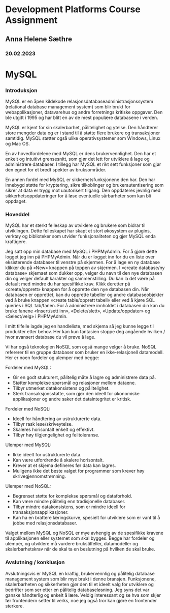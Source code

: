 # Development Platforms Course Assignment
## Anna Helene Sæthre
### 20.02.2023

# MySQL
### Introduksjon
MySQL er en åpen kildekode relasjonsdatabaseadministrasjonssystem (relational database management system) som blir brukt for webapplikasjoner, datavarehus og andre forretnings kritiske oppgaver.
Den ble utgitt i 1995 og har blitt en av de mest populære databasene i verden.

MySQL er kjent for sin skalerbarhet, pålitelighet og ytelse. Den håndterer store mengder data og er i stand til å støtte flere brukere og transaksjoner samtidig. MySQL støtter også ulike operativsystemer som Windows, Linux og Mac OS.

En av hovedfordelene med MySQL er dens brukervennlighet. Den har et enkelt og intuitivt grensesnitt, som gjør det lett for utviklere å lage og administrere databaser. I tillegg har MySQL et rikt sett funksjoner som gjør den egnet for et bredt spekter av bruksområder. 

En annen fordel med MySQL er sikkerhetsfunksjonene den har. Den har innebygd støtte for kryptering, sikre tilkoblinger og brukerautentisering som sikrer at data er trygg mot uautorisert tilgang. Den oppdateres jevnlig med sikkerhetsoppdateringer for å løse eventuelle sårbarheter som kan bli oppdaget. 


### Hoveddel
MySQL har et sterkt felleskap av utviklere og brukere som bidrar til utviklingen. Dette felleskapet har skapt et stort økosystem av plugins, verktøy og biblioteker som utvider funksjonaliteten og gjør MySQL enda kraftigere. 

Jeg satt opp min database med MySQL i PHPMyAdmin. For å gjøre dette logget jeg inn på PHPMyAdmin. Når du er logget inn for du en liste over eksisterende databaser til venstre på skjermen. For å lage en ny database klikker du på «New» knappen på toppen av skjermen.
I «create database/ny database» skjemaet som dukker opp, velger du navn til den nye databasen din og velger default karakter og sammenstilling. Du kan la det være på default med mindre du har spesifikke krav.
Klikk deretter på «create/opprett» knappen for å opprette den nye databasen din.
Når databasen er opprettet, kan du opprette tabeller og andre databaseobjekter ved å bruke knappen «create table/opprett tabell» eller ved å kjøre SQL queries i SQL tab/fanen. 
For å administrere innholdet i databasen din kan du bruke fanene «Insert/sett inn», «Delete/slett», «Update/oppdater» og «Select/velg» i PHPMyAdmin. 

I mitt tilfelle lagde jeg en handleliste, med skjema så jeg kunne legge til produkter etter behov. Her kan kun fantasien stoppe deg angående hvilken / hvor avansert database du vil prøve å lage. 


Vi har også teknologien NoSQL som også mange velger å bruke. NoSQL refererer til en gruppe databaser som bruker en ikke-relasjonell datamodell. Her er noen fordeler og ulemper med begge:

Fordeler med MySQL:
- Gir en godt stukturert, pålitelig måte å lagre og administrere data på.
- Støtter komplekse spørsmål og relasjoner mellom dataene.
- Tilbyr utmerket datakonsistens og pålitelighet.
- Sterk transaksjonsstøtte, som gjør den ideell for økonomiske applikasjoner og andre saker det dataintegritet er kritisk.

Fordeler med NoSQL:
- Ideell for håndtering av ustrukturerte data.
- Tilbyr rask lese/skriveytelse.
- Skaleres horisontalt enkelt og effektivt.
- Tilbyr høy tilgjengelighet og feiltoleranse. 

Ulemper med MySQL:
- Ikke ideelt for ustrukturerte data.
- Kan være utfordrende å skalere horisontalt.
- Krever at et skjema defineres før data kan lagres.
- Muligens ikke det beste valget for programmer som krever høy skrivegjennomstrømning.

Ulemper med NoSQL:
- Begrenset støtte for komplekse spørsmål og dataforhold.
- Kan være mindre pålitelig enn tradisjonelle databaser.
- Tilbyr mindre datakonsistens, som er mindre ideell for transaksjonsapplikasjoner.
- Kan ha en brattere læringskurve, spesielt for utviklere som er vant til å jobbe med relasjonsdatabaser.

Valget mellom MySQL og NoSQL er mye avhengig av de spesifikke kravene til applikasjonen eller systemet som skal bygges. Begge har fordeler og ulemper, og utviklere må vurdere brukstilfeller, datamodeller og skalerbarhetskrav når de skal ta en beslutning på hvilken de skal bruke.


### Avslutning / konklusjon 
Avslutningsvis er MySQL en kraftig, brukervennlig og pålitelig database management system som blir mye brukt i denne bransjen. Funksjonene, skalerbarheten og sikkerheten gjør den til et ideelt valg for utviklere og bedrifter som ser etter en pålitelig databaseløsning.
Jeg syns det var ganske håndterlig og enkelt å lære. Veldig interessant og se hva som skjer før frontendern setter til verks, noe jeg også tror kan gjøre en frontender sterkere. 
